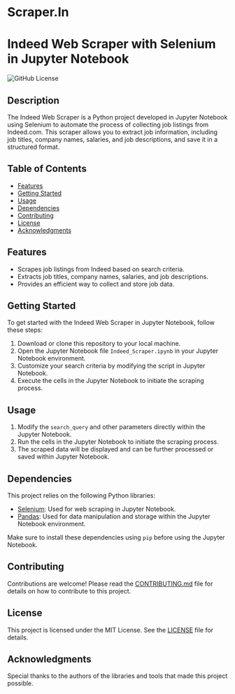 # Scraper.In

# Indeed Web Scraper with Selenium in Jupyter Notebook

![GitHub License](https://img.shields.io/badge/license-MIT-blue.svg)

## Description

The Indeed Web Scraper is a Python project developed in Jupyter Notebook using Selenium to automate the process of collecting job listings from Indeed.com. This scraper allows you to extract job information, including job titles, company names, salaries, and job descriptions, and save it in a structured format.

## Table of Contents

- [Features](#features)
- [Getting Started](#getting-started)
- [Usage](#usage)
- [Dependencies](#dependencies)
- [Contributing](#contributing)
- [License](#license)
- [Acknowledgments](#acknowledgments)

## Features

- Scrapes job listings from Indeed based on search criteria.
- Extracts job titles, company names, salaries, and job descriptions.
- Provides an efficient way to collect and store job data.

## Getting Started

To get started with the Indeed Web Scraper in Jupyter Notebook, follow these steps:

1. Download or clone this repository to your local machine.
2. Open the Jupyter Notebook file `Indeed_Scraper.ipynb` in your Jupyter Notebook environment.
3. Customize your search criteria by modifying the script in Jupyter Notebook.
4. Execute the cells in the Jupyter Notebook to initiate the scraping process.

## Usage

1. Modify the `search_query` and other parameters directly within the Jupyter Notebook.
2. Run the cells in the Jupyter Notebook to initiate the scraping process.
3. The scraped data will be displayed and can be further processed or saved within Jupyter Notebook.

## Dependencies

This project relies on the following Python libraries:

- [Selenium](https://selenium-python.readthedocs.io/): Used for web scraping in Jupyter Notebook.
- [Pandas](https://pandas.pydata.org/): Used for data manipulation and storage within the Jupyter Notebook environment.

Make sure to install these dependencies using `pip` before using the Jupyter Notebook.

## Contributing

Contributions are welcome! Please read the [CONTRIBUTING.md](CONTRIBUTING.md) file for details on how to contribute to this project.

## License

This project is licensed under the MIT License. See the [LICENSE](LICENSE) file for details.

## Acknowledgments

Special thanks to the authors of the libraries and tools that made this project possible.
